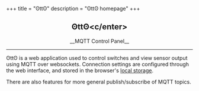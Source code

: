+++
title = "ʘttʘ"
description = "ʘttʘ homepage"
+++

## <center>ʘttʘ<c/enter>
<center>__MQTT Control Panel__</center>

----------------------------

ʘttʘ is a web application used to control switches and view sensor output using MQTT over websockets. Connection settings are configured through the web interface, and stored in the browser's [local storage](https://developer.mozilla.org/en-US/docs/Web/API/Web_Storage_API).

There are also features for more general publish/subscribe of MQTT topics.
